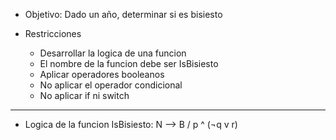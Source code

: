 * Objetivo:
Dado un año, determinar si es bisiesto

* Restricciones
    - Desarrollar la logica de una funcion
    - El nombre de la funcion debe ser IsBisiesto
    - Aplicar operadores booleanos
    - No aplicar el operador condicional
    - No aplicar if ni switch
_________________________________________________________________________________________

* Logica de la funcion
IsBisiesto: N --> B / p ^ (¬q v r)
